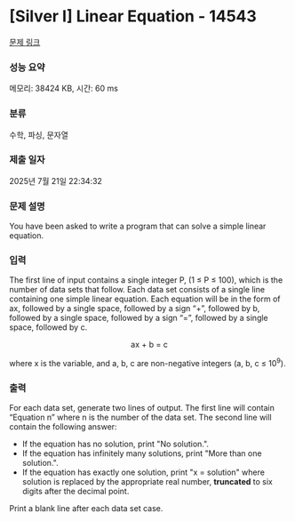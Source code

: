 # [Silver I] Linear Equation - 14543 

[문제 링크](https://www.acmicpc.net/problem/14543) 

### 성능 요약

메모리: 38424 KB, 시간: 60 ms

### 분류

수학, 파싱, 문자열

### 제출 일자

2025년 7월 21일 22:34:32

### 문제 설명

<p>You have been asked to write a program that can solve a simple linear equation.</p>

### 입력 

 <p>The first line of input contains a single integer P, (1 ≤ P ≤ 100), which is the number of data sets that follow. Each data set consists of a single line containing one simple linear equation. Each equation will be in the form of ax, followed by a single space, followed by a sign “+”, followed by b, followed by a single space, followed by a sign “=”, followed by a single space, followed by c.</p>

<p style="text-align: center;">ax + b = c</p>

<p>where x is the variable, and a, b, c are non-negative integers (a, b, c ≤ 10<sup>9</sup>).</p>

### 출력 

 <p>For each data set, generate two lines of output. The first line will contain “Equation n” where n is the number of the data set. The second line will contain the following answer:</p>

<ul>
	<li>If the equation has no solution, print "No solution.".</li>
	<li>If the equation has infinitely many solutions, print "More than one solution.".</li>
	<li>If the equation has exactly one solution, print "x = solution" where solution is replaced by the appropriate real number, <strong>truncated</strong> to six digits after the decimal point.</li>
</ul>

<p>Print a blank line after each data set case.</p>

